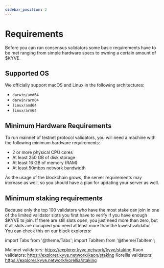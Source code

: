 ```yaml
---
sidebar_position: 2
---
```


# Requirements

Before you can run consensus validators some basic requirements have to be met ranging from simple hardware specs to owning a certain amount of $KYVE.

## Supported OS

We officially support macOS and Linux in the following architectures:

- `darwin/amd64`
- `darwin/arm64`
- `linux/amd64`
- `linux/arm64`

## Minimum Hardware Requirements

To run mainnet of testnet protocol validators, you will need a machine with the following minimum hardware requirements:

- 2 or more physical CPU cores
- At least 250 GB of disk storage
- At least 16 GB of memory (RAM)
- At least 50mbps network bandwidth

As the usage of the blockchain grows, the server requirements may increase as well, so you should have a plan for updating your server as well.

## Minimum staking requirements

Because only the top 100 validators who have the most stake can join in one of the limited validator slots you first have to verify
if you have enough $KYVE to join. If there are still slots open, you just need more than zero, but if all slots are occupied you need at least more than the lowest validator. You can check this on our block explorers:

import Tabs from '@theme/Tabs';
import TabItem from '@theme/TabItem';

<Tabs groupId="network">
  <TabItem value="kyve" label="Mainnet">
    Mainnet validators: <a href="https://explorer.kyve.network/kyve/staking">https://explorer.kyve.network/kyve/staking</a>
  </TabItem>
  <TabItem value="kaon" label="Kaon">
    Kaon validators: <a href="https://explorer.kyve.network/kaon/staking">https://explorer.kyve.network/kaon/staking</a>
  </TabItem>
  <TabItem value="korellia" label="Korellia">
    Korellia validators: <a href="https://explorer.kyve.network/korellia/staking">https://explorer.kyve.network/korellia/staking</a>
  </TabItem>
</Tabs>
